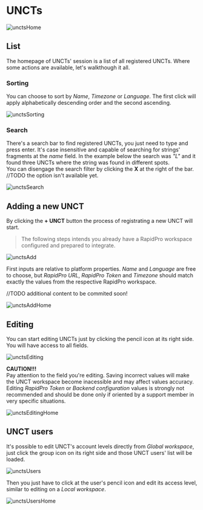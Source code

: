 # UNCTs

![unctsHome](../../_images/unctsHome.png)

## List

The homepage of UNCTs' session is a list of all registered UNCTs. Where some actions are available, let's walkthough it all.

### Sorting

You can choose to sort by *Name*, *Timezone* or *Language*. The first click will apply alphabetically descending order and the second ascending.

![unctsSorting](../../_images/unctsSorting.png)

### Search

There's a search bar to find registered UNCTs, you just need to type and press enter. It's case insensitive and capable of searching for strings' fragments at the *name* field.
In the example below the search was *"L"* and it found three UNCTs where the string was found in different spots.  
You can disengage the search filter by clicking the **X** at the right of the bar. //TODO the option isn't available yet.

![unctsSearch](../../_images/unctsSearch.png)

## Adding a new UNCT

By clicking the **+ UNCT** button the process of registrating a new UNCT will start.

> The following steps intends you already have a RapidPro workspace configured and prepared to integrate.

![unctsAdd](../../_images/unctsAdd.png)

First inputs are relative to platform properties. *Name* and *Language* are free to choose, but *RapidPro URL*, *RapidPro Token* and *Timezone* should match exactly the values from the respective RapidPro workspace.

//TODO additional content to be commited soon!

![unctsAddHome](../../_images/unctsAddHome.png)

## Editing

You can start editing UNCTs just by clicking the pencil icon at its right side. You will have access to all fields.

![unctsEditing](../../_images/unctsEditing.png)

**CAUTION!!!**  
Pay attention to the field you're editing. Saving incorrect values will make the UNCT workspace become inacessible and may affect values accuracy.  
Editing *RapidPro Token* or *Backend configuration* values is strongly not recommended and should be done only if oriented by a support member in very specific situations.

![unctsEditingHome](../../_images/unctsEditingHome.png)

## UNCT users

It's possible to edit UNCT's account levels directly from *Global workspace*, just click the group icon on its right side and those UNCT users' list will be loaded.

![unctsUsers](../../_images/unctsUsers.png)

Then you just have to click at the user's pencil icon and edit its access level, similar to editing on a *Local workspace*.

![unctsUsersHome](../../_images/unctsUsersHome.png)
